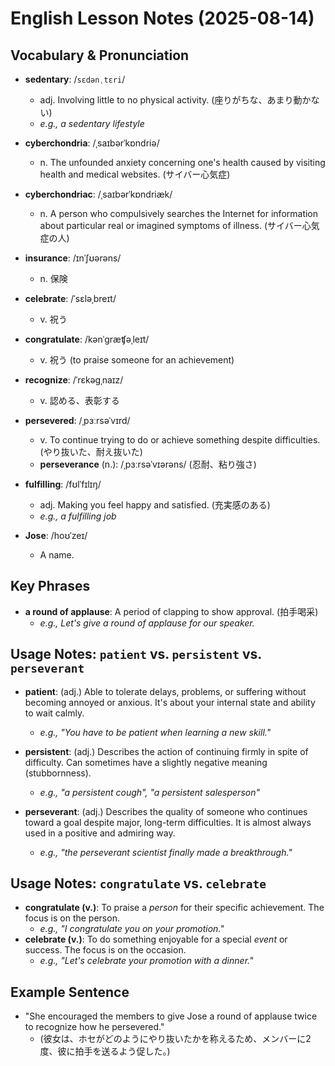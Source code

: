 # English Lesson Notes (2025-08-14)

## Vocabulary & Pronunciation

- **sedentary**: /`sɛdənˌtɛri`/
  - adj. Involving little to no physical activity. (座りがちな、あまり動かない)
  - *e.g., a sedentary lifestyle*

- **cyberchondria**: /ˌsaɪbərˈkɒndriə/
  - n. The unfounded anxiety concerning one's health caused by visiting health
    and medical websites. (サイバー心気症)

- **cyberchondriac**: /ˌsaɪbərˈkɒndriæk/
  - n. A person who compulsively searches the Internet for information about
    particular real or imagined symptoms of illness. (サイバー心気症の人)

- **insurance**: /ɪnˈʃʊərəns/
  - n. 保険

- **celebrate**: /ˈsɛləˌbreɪt/
  - v. 祝う

- **congratulate**: /kənˈɡræʧəˌleɪt/
  - v. 祝う (to praise someone for an achievement)

- **recognize**: /ˈrɛkəɡˌnaɪz/
  - v. 認める、表彰する

- **persevered**: /ˌpɜːrsəˈvɪrd/
  - v. To continue trying to do or achieve something despite difficulties.
    (やり抜いた、耐え抜いた)
  - **perseverance** (n.): /ˌpɜːrsəˈvɪərəns/ (忍耐、粘り強さ)

- **fulfilling**: /fʊlˈfɪlɪŋ/
  - adj. Making you feel happy and satisfied. (充実感のある)
  - *e.g., a fulfilling job*

- **Jose**: /hoʊˈzeɪ/
  - A name.

## Key Phrases

- **a round of applause**: A period of clapping to show approval. (拍手喝采)
  - *e.g., Let's give a round of applause for our speaker.*

## Usage Notes: `patient` vs. `persistent` vs. `perseverant`

- **patient**: (adj.) Able to tolerate delays, problems, or suffering without
  becoming annoyed or anxious. It's about your internal state and ability to
  wait calmly.
  - *e.g., "You have to be patient when learning a new skill."*

- **persistent**: (adj.) Describes the action of continuing firmly in spite of
  difficulty. Can sometimes have a slightly negative meaning (stubbornness).
  - *e.g., "a persistent cough", "a persistent salesperson"*

- **perseverant**: (adj.) Describes the quality of someone who continues toward
  a goal despite major, long-term difficulties. It is almost always used in a
  positive and admiring way.
  - *e.g., "the perseverant scientist finally made a breakthrough."*

## Usage Notes: `congratulate` vs. `celebrate`

- **congratulate (v.)**: To praise a *person* for their specific achievement.
  The focus is on the person.
  - *e.g., "I congratulate you on your promotion."*
- **celebrate (v.)**: To do something enjoyable for a special *event* or
  success. The focus is on the occasion.
  - *e.g., "Let's celebrate your promotion with a dinner."*

## Example Sentence

- "She encouraged the members to give Jose a round of applause twice to
  recognize how he persevered."
  - (彼女は、ホセがどのようにやり抜いたかを称えるため、メンバーに2度、彼に拍手を送るよう促した。)

